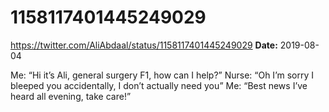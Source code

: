 # 1158117401445249029
https://twitter.com/AliAbdaal/status/1158117401445249029
**Date:** 2019-08-04

Me: “Hi it’s Ali, general surgery F1, how can I help?”
Nurse: “Oh I’m sorry I bleeped you accidentally, I don’t actually need you”
Me: “Best news I’ve heard all evening, take care!”
